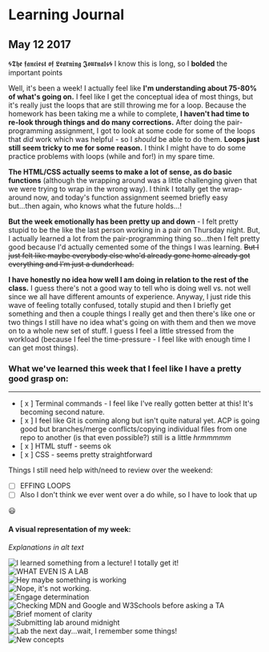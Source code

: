 # Learning Journal
## May 12 2017

:cyclone:𝕿𝖍𝖊 𝖋𝖆𝖓𝖈𝖎𝖊𝖘𝖙 𝖔𝖋 𝕷𝖊𝖆𝖗𝖓𝖎𝖓𝖌 𝕵𝖔𝖚𝖗𝖓𝖆𝖑𝖘:cyclone:
I know this is long, so I **bolded** the important points

Well, it's been a week! I actually feel like **I'm understanding about 75-80% of what's going on.** I feel like I get the conceptual idea of most things, but it's really just the loops that are still throwing me for a loop. Because the homework has been taking me a while to complete, **I haven't had time to re-look through things and do many corrections.** After doing the pair-programming assignment, I got to look at some code for some of the loops that _did_ work which was helpful - so I _should_ be able to do them. **Loops just still seem tricky to me for some reason.** I think I might have to do some practice problems with loops (while and for!) in my spare time.

**The HTML/CSS actually seems to make a lot of sense, as do basic functions** (although the wrapping around was a little challenging given that we were trying to wrap in the wrong way). I think I totally get the wrap-around now, and today's function assignment seemed briefly easy but...then again, who knows what the future holds...!

**But the week emotionally has been pretty up and down** - I felt pretty stupid to be the like the last person working in a pair on Thursday night. But, I actually learned a lot from the pair-programming thing so...then I felt pretty good because I'd actually cemented some of the things I was learning. ~~But I just felt like maybe everybody else who'd already gone home already got everything and I'm just a dunderhead.~~

**I have honestly no idea how well I am doing in relation to the rest of the class.** I guess there's not a good way to tell who is doing well vs. not well since we all have different amounts of experience. Anyway, I just ride this wave of feeling totally confused, totally stupid and then I briefly get something and then a couple things I really get and then there's like one or two things I still have no idea what's going on with them and then we move on to a whole new set of stuff. I guess I feel a little stressed from the workload (because I feel the time-pressure - I feel like with enough time I can get most things).

### What we've learned this week that I feel like I have a pretty good grasp on:
---
* [ x ] Terminal commands - I feel like I've really gotten better at this! It's becoming second nature.
* [ x ] I feel like Git is coming along but isn't quite natural yet. ACP is going good but branches/merge conflicts/copying individual files from one repo to another (is that even possible?) still is a little _hrmmmmm_
* [ x ] HTML stuff - seems ok
* [ x ] CSS - seems pretty straightforward

Things I still need help with/need to review over the weekend:
* [  ] EFFING LOOPS
* [  ] Also I don't think we ever went over a do while, so I have to look that up

:smiley:
#### A visual representation of my week:
_Explanations in alt text_

![I learned something from a lecture! I totally get it!](https://media.giphy.com/media/tgCUdcdVo5zJm/giphy.gif)  
![WHAT EVEN IS A LAB](https://media.giphy.com/media/AL53WF1fOCXy8/giphy.gif)  
![Hey maybe something is working](https://media.giphy.com/media/xUPGcl3ijl0vAEyIDK/giphy.gif)  
![Nope, it's not working.](https://media.giphy.com/media/AD8PD02XV4Nb2/giphy.gif)  
![Engage determination](https://media.giphy.com/media/5K23wYRxmP8VG/giphy.gif)  
![Checking MDN and Google and W3Schools before asking a TA](https://media.giphy.com/media/3o7bu0mcp3ibhm0mvC/giphy.gif)  
![Brief moment of clarity](https://media.giphy.com/media/nW58eXwek1QOs/giphy.gif)  
![Submitting lab around midnight](https://media.giphy.com/media/3oKIPf3C7HqqYBVcCk/giphy.gif)  
![Lab the next day...wait, I remember some things!](https://media.giphy.com/media/sM4ALgO3D7F8k/giphy.gif)  
![New concepts](https://media.giphy.com/media/3o7btPCcdNniyf0ArS/giphy.gif)  

